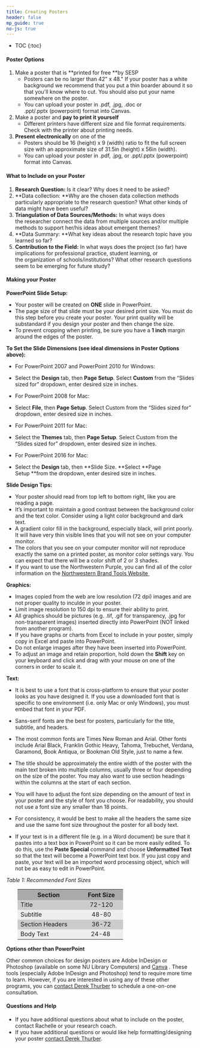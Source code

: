 ```yaml
---
title: Creating Posters
header: false
mp_guide: true
no-js: true
---
```

* TOC
{:toc}

#### Poster Options

1.  Make a poster that is **printed for free **by SESP
    *   Posters can be no larger than 42" x 48." If your poster has a white background we recommend that you put a thin boarder abound it so that you'll know where to cut. You should also put your name somewhere on the poster.
    *   You can upload your poster in .pdf, .jpg, .doc or .ppt/.pptx (powerpoint) format into Canvas.
2.  Make a poster and **pay to print it yourself**
    *   Different printers have different size and file format requirements. Check with the printer about printing needs. 
3.  **Present electronically** on one of the
    *   Posters should be 16 (height) x 9 (width) ratio to fit the full screen size with an approximate size of 31.5in (height) x 56in (width).
    *   You can upload your poster in .pdf, .jpg, or .ppt/.pptx (powerpoint) format into Canvas.

#### What to Include on your Poster

1.  **Research Question:** Is it clear? Why does it need to be asked?
2.  **Data collection: **Why are the chosen data collection methods particularly appropriate to the research question? What other kinds of data might have been useful?
3.  **Triangulation of Data Sources/Methods:** In what ways does the researcher connect the data from multiple sources and/or multiple methods to support her/his ideas about emergent themes?
4.  **Data Summary: **What key ideas about the research topic have you learned so far?
5.  **Contribution to the Field:** In what ways does the project (so far) have implications for professional practice, student learning, or the organization of schools/institutions? What other research questions seem to be emerging for future study?

#### Making your Poster

**PowerPoint Slide Setup:**

*   Your poster will be created on **ONE** slide in PowerPoint.
*   The page size of that slide must be your desired print size. You must do this step before you create your poster. Your print quality will be substandard if you design your poster and then change the size.
*   To prevent cropping when printing, be sure you have a **1 inch** margin around the edges of the poster.

**To Set the Slide Dimensions (see ideal dimensions in Poster Options above):**

*   For PowerPoint 2007 and PowerPoint 2010 for Windows:

*   Select the **Design** tab, then **Page Setup**. Select **Custom** from the “Slides sized for” dropdown, enter desired size in inches.

*   For PowerPoint 2008 for Mac:

*   Select **File**, then **Page Setup**. Select Custom from the “Slides sized for” dropdown, enter desired size in inches.

*   For PowerPoint 2011 for Mac:

*   Select the **Themes** tab, then **Page Setup**. Select Custom from the “Slides sized for” dropdown, enter desired size in inches.

*   For PowerPoint 2016 for Mac:

*   Select the **Design** tab, then **Slide Size. **Select **Page Setup **from the dropdown, enter desired size in inches.

**Slide Design Tips:**

*   Your poster should read from top left to bottom right, like you are reading a page.
*   It’s important to maintain a good contrast between the background color and the text color. Consider using a light color background and dark text.
*   A gradient color fill in the background, especially black, will print poorly. It will have very thin visible lines that you will not see on your computer monitor.
*   The colors that you see on your computer monitor will not reproduce exactly the same on a printed poster, as monitor color settings vary. You can expect that there will be a color shift of 2 or 3 shades.
*   If you want to use the Northwestern Purple, you can find all of the color information on the [Northwestern Brand Tools Website ](http://www.northwestern.edu/brand/index.html)

**Graphics:**

*   Images copied from the web are low resolution (72 dpi) images and are not proper quality to inculde in your poster.
*   Limit image resolution to 150 dpi to ensure their ability to print.
*   All graphics should be pictures (e.g. .tif, .gif for transparency, .jpg for non-transparent images) inserted directly into PowerPoint (NOT linked from another program). 
*   If you have graphs or charts from Excel to include in your poster, simply copy in Excel and paste into PowerPoint.
*   Do not enlarge images after they have been inserted into PowerPoint.
*   To adjust an image and retain proportion, hold down the **Shift** key on your keyboard and click and drag with your mouse on one of the corners in order to scale it.

**Text:**

*   It is best to use a font that is cross-platform to ensure that your poster looks as you have designed it. If you use a downloaded font that is specific to one environment (i.e. only Mac or only Windows), you must embed that font in your PDF.

*   Sans-serif fonts are the best for posters, particularly for the title, subtitle, and headers.
*   The most common fonts are Times New Roman and Arial. Other fonts include Arial Black, Franklin Gothic Heavy, Tahoma, Trebuchet, Verdana, Garamond, Book Antiqua, or Bookman Old Style, just to name a few.

*   The title should be approximately the entire width of the poster with the main text broken into multiple columns, usually three or four depending on the size of the poster. You may also want to use section headings within the columns at the start of each section.
*   You will have to adjust the font size depending on the amount of text in your poster and the style of font you choose. For readability, you should not use a font size any smaller than 18 points.
*   For consistency, it would be best to make all the headers the same size and use the same font size throughout the poster for all body text.
*   If your text is in a different file (e.g. in a Word document) be sure that it pastes into a text box in PowerPoint so it can be more easily edited. To do this, use the **Paste Special** command and choose **Unformatted Text** so that the text will become a PowerPoint text box. If you just copy and paste, your text will be an imported word processing object, which will not be as easy to edit in PowerPoint.

_Table 1: Recommended Font Sizes_

<table class="data_table" style="padding-left: 30px;" cellpadding="5">

<tbody>

<tr>

<th style="background-color: #aaa;">Section</th>

<th style="background-color: #aaa;">Font Size</th>

</tr>

<tr>

<td style="background-color: #ccc;">Title</td>

<td style="text-align: center; background-color: #cccccc;">72-120</td>

</tr>

<tr>

<td style="background-color: #eee;">Subtitle</td>

<td style="text-align: center; background-color: #eeeeee;">48-80</td>

</tr>

<tr>

<td style="width: 150px; background-color: #cccccc;">Section Headers</td>

<td style="width: 100px; text-align: center; background-color: #cccccc;">36-72</td>

</tr>

<tr>

<td style="background-color: #eee;">Body Text</td>

<td style="text-align: center; background-color: #eeeeee;">24-48 </td>

</tr>

</tbody>

</table>

**Options other than PowerPoint**

Other common choices for design posters are Adobe InDesign or Photoshop (available on some NU Library Computers) and [Canva](https://www.canva.com/create/posters/) . These tools (especially Adobe InDesign and Photoshop) tend to require more time to learn. However, if you are interested in using any of these other programs, you can [contact Derek Thurber](mailto:derek.thurber@northwestern.edu) to schedule a one-on-one consultation.

#### Questions and Help

*   If you have additional questions about what to include on the poster, contact Rachelle or your research coach. 
*   If you have additional questions or would like help formatting/designing your poster [contact Derek Thurber](mailto:derek.thurber@northwestern.edu).
